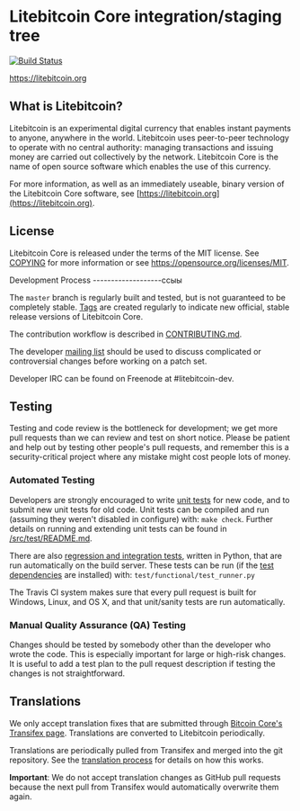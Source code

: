 Litebitcoin Core integration/staging tree
=====================================

[![Build Status](https://travis-ci.org/litebitcoins/litebitcoin.svg?branch=master)](https://travis-ci.org/litebitcoins/litebitcoin)

https://litebitcoin.org

What is Litebitcoin?
----------------

Litebitcoin is an experimental digital currency that enables instant payments to
anyone, anywhere in the world. Litebitcoin uses peer-to-peer technology to operate
with no central authority: managing transactions and issuing money are carried
out collectively by the network. Litebitcoin Core is the name of open source
software which enables the use of this currency.

For more information, as well as an immediately useable, binary version of
the Litebitcoin Core software, see [https://litebitcoin.org](https://litebitcoin.org).

License
-------

Litebitcoin Core is released under the terms of the MIT license. See [COPYING](COPYING) for more
information or see https://opensource.org/licenses/MIT.

Development Process
-------------------ccыы

The `master` branch is regularly built and tested, but is not guaranteed to be
completely stable. [Tags](https://github.com/litebitcoins/litebitcoin/tags) are created
regularly to indicate new official, stable release versions of Litebitcoin Core.

The contribution workflow is described in [CONTRIBUTING.md](CONTRIBUTING.md).

The developer [mailing list](https://groups.google.com/forum/#!forum/litebitcoin-dev)
should be used to discuss complicated or controversial changes before working
on a patch set.

Developer IRC can be found on Freenode at #litebitcoin-dev.

Testing
-------

Testing and code review is the bottleneck for development; we get more pull
requests than we can review and test on short notice. Please be patient and help out by testing
other people's pull requests, and remember this is a security-critical project where any mistake might cost people
lots of money.

### Automated Testing

Developers are strongly encouraged to write [unit tests](src/test/README.md) for new code, and to
submit new unit tests for old code. Unit tests can be compiled and run
(assuming they weren't disabled in configure) with: `make check`. Further details on running
and extending unit tests can be found in [/src/test/README.md](/src/test/README.md).

There are also [regression and integration tests](/test), written
in Python, that are run automatically on the build server.
These tests can be run (if the [test dependencies](/test) are installed) with: `test/functional/test_runner.py`

The Travis CI system makes sure that every pull request is built for Windows, Linux, and OS X, and that unit/sanity tests are run automatically.

### Manual Quality Assurance (QA) Testing

Changes should be tested by somebody other than the developer who wrote the
code. This is especially important for large or high-risk changes. It is useful
to add a test plan to the pull request description if testing the changes is
not straightforward.

Translations
------------

We only accept translation fixes that are submitted through [Bitcoin Core's Transifex page](https://www.transifex.com/projects/p/bitcoin/).
Translations are converted to Litebitcoin periodically.

Translations are periodically pulled from Transifex and merged into the git repository. See the
[translation process](doc/translation_process.md) for details on how this works.

**Important**: We do not accept translation changes as GitHub pull requests because the next
pull from Transifex would automatically overwrite them again.
